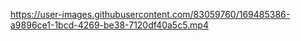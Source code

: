 

https://user-images.githubusercontent.com/83059760/169485386-a9896ce1-1bcd-4269-be38-7120df40a5c5.mp4


